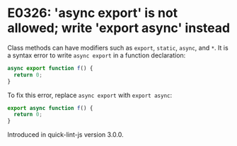 # E0326: 'async export' is not allowed; write 'export async' instead

Class methods can have modifiers such as `export`, `static`, `async`, and `*`. It is a
syntax error to write `async export` in a function declaration:

```javascript
async export function f() {
  return 0;
}
```

To fix this error, replace `async export` with `export async`:

```javascript
export async function f() {
  return 0;
}
```

Introduced in quick-lint-js version 3.0.0.
